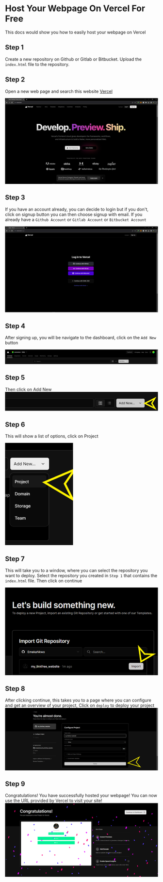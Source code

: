 # Host Your Webpage On Vercel For Free

This docs would show you how to easily host your webpage on Vercel

## Step 1

Create a new repository on Github or Gitlab or Bitbucket. Upload the `index.html` file to the repository.

## Step 2

Open a new web page and search this website [Vercel](https://vercel.com)

![Vercel Website](screenshots/vercel/vercel_home.png)

## Step 3

If you have an account already, you can decide to login but if you don't, click on signup button
you can then choose signup with email. If you already have a `Github Account` or `Gitlab Account` or `Bitbucket Account`

![Login / Signup Page](screenshots/vercel/vercel_login_options.png)

## Step 4

After signing up, you will be navigate to the dashboard, click on the `Add New` button

![Dashboard](screenshots/vercel/vercel_dashboard.png)

## Step 5

Then click on Add New
![Add New](screenshots/vercel/vercel_add.png)

## Step 6

This will show a list of options, click on Project

![Project](screenshots/vercel/vercel_project.png)

## Step 7

This will take you to a window, where you can select the repository you want to deploy. Select the repository you created in `Step 1` that contains the `index.html` file. Then click on continue

![Select Repository](screenshots/vercel/vercel_import.png)

## Step 8

After clicking continue, this takes you to a page where you can configure and get an overview of your project, Click on `deploy` to deploy your project
![Overview](screenshots/vercel/vercel_overview.png)

## Step 9

Congratulations! You have successfully hosted your webpage! You can now use the URL provided by Vercel to visit your site!
![Congrts](screenshots/vercel/vercel_congrts.png)
